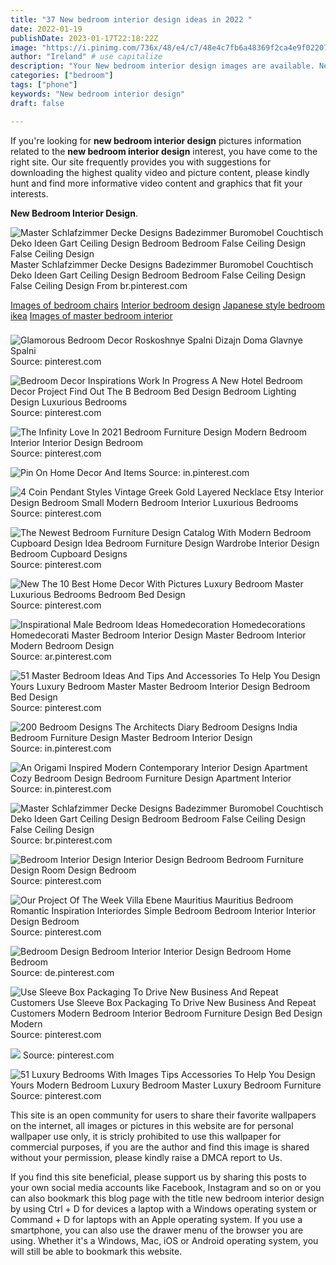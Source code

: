 ```yaml
---
title: "37 New bedroom interior design ideas in 2022 "
date: 2022-01-19
publishDate: 2023-01-17T22:18:22Z
image: "https://i.pinimg.com/736x/48/e4/c7/48e4c7fb6a48369f2ca4e9f022076975.jpg"
author: "Ireland" # use capitalize
description: "Your New bedroom interior design images are available. New bedroom interior design are a topic that is being searched for and liked by netizens today. You can Find and Download the New bedroom interior design files here. Find and Download all royalty-free images."
categories: ["bedroom"]
tags: ["phone"]
keywords: "New bedroom interior design"
draft: false

---
```


If you're looking for **new bedroom interior design** pictures information related to the **new bedroom interior design** interest, you have come to the right  site.  Our site frequently  provides you with  suggestions  for downloading  the highest  quality video and picture  content, please kindly hunt and find more informative video content and graphics  that fit your interests.

**New Bedroom Interior Design**. 

![Master Schlafzimmer Decke Designs Badezimmer Buromobel Couchtisch Deko Ideen Gart Ceiling Design Bedroom Bedroom False Ceiling Design False Ceiling Design](https://i.pinimg.com/736x/da/c8/f4/dac8f440afb27b29f0b5e663a1cc8ef2.jpg "Master Schlafzimmer Decke Designs Badezimmer Buromobel Couchtisch Deko Ideen Gart Ceiling Design Bedroom Bedroom False Ceiling Design False Ceiling Design")
Master Schlafzimmer Decke Designs Badezimmer Buromobel Couchtisch Deko Ideen Gart Ceiling Design Bedroom Bedroom False Ceiling Design False Ceiling Design From br.pinterest.com

[Images of bedroom chairs](/images-of-bedroom-chairs/)
[Interior bedroom design](/interior-bedroom-design/)
[Japanese style bedroom ikea](/japanese-style-bedroom-ikea/)
[Images of master bedroom interior](/images-of-master-bedroom-interior/)



### 

 


![Glamorous Bedroom Decor Roskoshnye Spalni Dizajn Doma Glavnye Spalni](https://i.pinimg.com/564x/3e/07/a2/3e07a24e8a915e3ec2b0a99c3c4b2de1.jpg "Glamorous Bedroom Decor Roskoshnye Spalni Dizajn Doma Glavnye Spalni")
Source: pinterest.com

 

![Bedroom Decor Inspirations Work In Progress A New Hotel Bedroom Decor Project Find Out The B Bedroom Bed Design Bedroom Lighting Design Luxurious Bedrooms](https://i.pinimg.com/originals/b3/a7/73/b3a773394db09aef8b4fce2690e67d7c.jpg "Bedroom Decor Inspirations Work In Progress A New Hotel Bedroom Decor Project Find Out The B Bedroom Bed Design Bedroom Lighting Design Luxurious Bedrooms")
Source: pinterest.com

 

![The Infinity Love In 2021 Bedroom Furniture Design Modern Bedroom Interior Interior Design Bedroom](https://i.pinimg.com/736x/be/7f/30/be7f30cb2d0e5389c0a0116392774fd3.jpg "The Infinity Love In 2021 Bedroom Furniture Design Modern Bedroom Interior Interior Design Bedroom")
Source: pinterest.com

 

![Pin On Home Decor And Items](https://i.pinimg.com/474x/06/74/33/0674331b2bee73ed55091e05aa8d8a84.jpg "Pin On Home Decor And Items")
Source: in.pinterest.com

 

![4 Coin Pendant Styles Vintage Greek Gold Layered Necklace Etsy Interior Design Bedroom Small Modern Bedroom Interior Luxurious Bedrooms](https://i.pinimg.com/736x/5a/1d/9d/5a1d9da24195db25810879743cee3ddb.jpg "4 Coin Pendant Styles Vintage Greek Gold Layered Necklace Etsy Interior Design Bedroom Small Modern Bedroom Interior Luxurious Bedrooms")
Source: pinterest.com

 

![The Newest Bedroom Furniture Design Catalog With Modern Bedroom Cupboard Design Idea Bedroom Furniture Design Wardrobe Interior Design Bedroom Cupboard Designs](https://i.pinimg.com/564x/26/17/6c/26176c05040be721e0de6735e66566ff.jpg "The Newest Bedroom Furniture Design Catalog With Modern Bedroom Cupboard Design Idea Bedroom Furniture Design Wardrobe Interior Design Bedroom Cupboard Designs")
Source: pinterest.com

 

![New The 10 Best Home Decor With Pictures Luxury Bedroom Master Luxurious Bedrooms Bedroom Bed Design](https://i.pinimg.com/originals/32/c2/d1/32c2d14a7be6836404295c9790e7488f.jpg "New The 10 Best Home Decor With Pictures Luxury Bedroom Master Luxurious Bedrooms Bedroom Bed Design")
Source: pinterest.com

 

![Inspirational Male Bedroom Ideas Homedecoration Homedecorations Homedecorati Master Bedroom Interior Design Master Bedroom Interior Modern Bedroom Design](https://i.pinimg.com/originals/63/26/95/632695a3f2f4dcc10d17d3fcf11e544e.jpg "Inspirational Male Bedroom Ideas Homedecoration Homedecorations Homedecorati Master Bedroom Interior Design Master Bedroom Interior Modern Bedroom Design")
Source: ar.pinterest.com

 

![51 Master Bedroom Ideas And Tips And Accessories To Help You Design Yours Luxury Bedroom Master Master Bedroom Interior Design Bedroom Bed Design](https://i.pinimg.com/originals/39/d8/b8/39d8b8d4037a1c1acc02d3183398eab4.jpg "51 Master Bedroom Ideas And Tips And Accessories To Help You Design Yours Luxury Bedroom Master Master Bedroom Interior Design Bedroom Bed Design")
Source: pinterest.com

 

![200 Bedroom Designs The Architects Diary Bedroom Designs India Bedroom Furniture Design Master Bedroom Interior Design](https://i.pinimg.com/originals/31/57/7d/31577dabcfd4807c86f08287580d4db6.jpg "200 Bedroom Designs The Architects Diary Bedroom Designs India Bedroom Furniture Design Master Bedroom Interior Design")
Source: in.pinterest.com

 

![An Origami Inspired Modern Contemporary Interior Design Apartment Cozy Bedroom Design Bedroom Furniture Design Apartment Interior](https://i.pinimg.com/564x/87/c4/0d/87c40d401eae8dfdf373e34238be7201.jpg "An Origami Inspired Modern Contemporary Interior Design Apartment Cozy Bedroom Design Bedroom Furniture Design Apartment Interior")
Source: in.pinterest.com

 

![Master Schlafzimmer Decke Designs Badezimmer Buromobel Couchtisch Deko Ideen Gart Ceiling Design Bedroom Bedroom False Ceiling Design False Ceiling Design](https://i.pinimg.com/736x/da/c8/f4/dac8f440afb27b29f0b5e663a1cc8ef2.jpg "Master Schlafzimmer Decke Designs Badezimmer Buromobel Couchtisch Deko Ideen Gart Ceiling Design Bedroom Bedroom False Ceiling Design False Ceiling Design")
Source: br.pinterest.com

 

![Bedroom Interior Design Interior Design Bedroom Bedroom Furniture Design Room Design Bedroom](https://i.pinimg.com/originals/b9/8c/48/b98c4808fcb5d27da2569f2fc035d569.jpg "Bedroom Interior Design Interior Design Bedroom Bedroom Furniture Design Room Design Bedroom")
Source: pinterest.com

 

![Our Project Of The Week Villa Ebene Mauritius Mauritius Bedroom Romantic Inspiration Interiordes Simple Bedroom Bedroom Interior Interior Design Bedroom](https://i.pinimg.com/736x/a9/6e/6a/a96e6aae47964783cca5511ff09c6a98.jpg "Our Project Of The Week Villa Ebene Mauritius Mauritius Bedroom Romantic Inspiration Interiordes Simple Bedroom Bedroom Interior Interior Design Bedroom")
Source: pinterest.com

 

![Bedroom Design Bedroom Interior Interior Design Bedroom Home Bedroom](https://i.pinimg.com/originals/d0/eb/50/d0eb50682824c576772bafd8b3063a9c.jpg "Bedroom Design Bedroom Interior Interior Design Bedroom Home Bedroom")
Source: de.pinterest.com

 

![Use Sleeve Box Packaging To Drive New Business And Repeat Customers Use Sleeve Box Packaging To Drive New Business And Repeat Customers Modern Bedroom Interior Bedroom Furniture Design Bed Design Modern](https://i.pinimg.com/originals/da/5a/c0/da5ac06e908afd41b67c990d3fd6f37d.jpg "Use Sleeve Box Packaging To Drive New Business And Repeat Customers Use Sleeve Box Packaging To Drive New Business And Repeat Customers Modern Bedroom Interior Bedroom Furniture Design Bed Design Modern")
Source: pinterest.com

 

![](https://i.pinimg.com/originals/19/50/72/195072e9f5e8ac66d3f8672711dbec90.jpg "")
Source: pinterest.com

 

![51 Luxury Bedrooms With Images Tips Accessories To Help You Design Yours Modern Bedroom Luxury Bedroom Master Luxury Bedroom Furniture](https://i.pinimg.com/736x/48/e4/c7/48e4c7fb6a48369f2ca4e9f022076975.jpg "51 Luxury Bedrooms With Images Tips Accessories To Help You Design Yours Modern Bedroom Luxury Bedroom Master Luxury Bedroom Furniture")
Source: pinterest.com

 

This site is an open community for users to share their favorite wallpapers on the internet, all images or pictures in this website are for personal wallpaper use only, it is stricly prohibited to use this wallpaper for commercial purposes, if you are the author and find this image is shared without your permission, please kindly raise a DMCA report to Us.

If you find this site beneficial, please support us by sharing this posts to your own social media accounts like Facebook, Instagram and so on or you can also bookmark this blog page with the title new bedroom interior design by using Ctrl + D for devices a laptop with a Windows operating system or Command + D for laptops with an Apple operating system. If you use a smartphone, you can also use the drawer menu of the browser you are using. Whether it's a Windows, Mac, iOS or Android operating system, you will still be able to bookmark this website.
